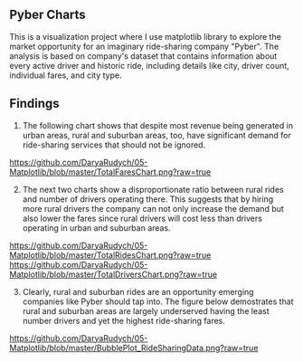 ## Pyber Charts

This is a visualization project where I use matplotlib library to explore the market opportunity for an imaginary ride-sharing company "Pyber". The analysis is based on company's dataset that contains information about every active driver and historic ride, including details like city, driver count, individual fares, and city type.

## Findings
1. The following chart shows that despite most revenue being generated in urban areas, rural and suburban areas, too, have significant demand for ride-sharing services that should not be ignored.

https://github.com/DaryaRudych/05-Matplotlib/blob/master/TotalFaresChart.png?raw=true

2. The next two charts show a disproportionate ratio between rural rides and number of drivers operating there. This suggests that by hiring more rural drivers the company can not only increase the demand but also lower the fares since rural drivers will cost less than drivers operating in urban and suburban areas.

https://github.com/DaryaRudych/05-Matplotlib/blob/master/TotalRidesChart.png?raw=true
https://github.com/DaryaRudych/05-Matplotlib/blob/master/TotalDriversChart.png?raw=true

3. Clearly, rural and suburban rides are an opportunity emerging companies like Pyber should tap into. The figure below demostrates that rural and suburban areas are largely underserved having the least number drivers and yet the highest ride-sharing fares. 

https://github.com/DaryaRudych/05-Matplotlib/blob/master/BubblePlot_RideSharingData.png?raw=true
